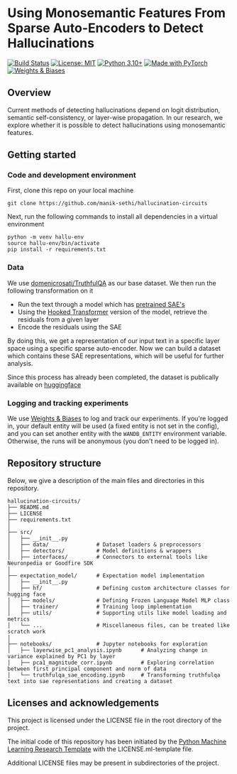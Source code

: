 # Using Monosemantic Features From Sparse Auto-Encoders to Detect Hallucinations

[![Build Status](https://github.com/manik-sethi/hallucination-circuits/actions/workflows/ci.yml/badge.svg)](https://github.com/manik-sethi/hallucination-circuits/actions)
[![License: MIT](https://img.shields.io/badge/License-MIT-yellow.svg)](LICENSE)
[![Python 3.10+](https://img.shields.io/badge/python-3.10%2B-blue.svg)](https://www.python.org/)
[![Made with PyTorch](https://img.shields.io/badge/PyTorch-%23EE4C2C.svg?logo=pytorch&logoColor=white)](https://pytorch.org/)
[![Weights & Biases](https://img.shields.io/badge/Weights%20&%20Biases-FFBE00?logo=weightsandbiases&logoColor=black)](https://wandb.ai/)


## Overview

Current methods of detecting hallucinations depend on logit distribution, semantic self-consistency, or layer-wise propagation.
In our research, we explore whether it is possible to detect hallucinations using monosemantic features.

## Getting started

### Code and development environment

First, clone this repo on your local machine
```
git clone https://github.com/manik-sethi/hallucination-circuits
```
Next, run the following commands to install all dependencies in a virtual environment
```
python -m venv hallu-env
source hallu-env/bin/activate
pip install -r requirements.txt
```

### Data
We use [domenicrosati/TruthfulQA](https://huggingface.co/datasets/domenicrosati/TruthfulQA) as our base dataset. We then run the following transformation on it
- Run the text through a model which has [pretrained SAE's](https://jbloomaus.github.io/SAELens/latest/sae_table/)
- Using the [Hooked Transformer](https://transformerlensorg.github.io/TransformerLens/index.html) version of the model, retrieve the residuals from a given layer
- Encode the residuals using the SAE

By doing this, we get a representation of our input text in a specific layer space using a specific sparse auto-encoder. Now we can build a dataset which contains these SAE representations, which will be useful for further analysis.

Since this process has already been completed, the dataset is publically available on [huggingface](https://huggingface.co/datasets/mksethi/sae-acts-llama31-8b-it)

### Logging and tracking experiments

We use [Weights & Biases](https://wandb.ai/site) to log and track our experiments.
If you're logged in, your default entity will be used (a fixed entity is not set in the config),
and you can set another entity with the `WANDB_ENTITY` environment variable.
Otherwise, the runs will be anonymous (you don't need to be logged in).


## Repository structure

Below, we give a description of the main files and directories in this repository.

```
hallucination-circuits/
├── README.md
├── LICENSE
├── requirements.txt
│
├── src/
│   ├── __init__.py
│   ├── data/               # Dataset loaders & preprocessors
│   ├── detectors/          # Model definitions & wrappers
│   ├── interfaces/         # Connectors to external tools like Neuronpedia or Goodfire SDK
│
├── expectation_model/      # Expectation model implementation
│   ├── __init__.py
│   ├── hf/                 # Defining custom architecture classes for hugging face
│   ├── models/             # Defining Frozen Language Model MLP class
│   ├── trainer/            # Training loop implementation
│   ├── utils/              # Supporting utils like model loading and metrics
│   └── ...                 # Miscellaneous files, can be treated like scratch work
│
├── notebooks/              # Jupyter notebooks for exploration
│   ├── layerwise_pc1_analysis.ipynb      # Analyzing change in variance explained by PC1 by layer
│   ├── pca1_magnitude_corr.ipynb         # Exploring correlation between first principal component and norm of data
│   └── truthfulqa_sae_encoding.ipynb     # Transforming truthfulqa text into sae representations and creating a dataset

```



## Licenses and acknowledgements

This project is licensed under the LICENSE file in the root directory of the project.

The initial code of this repository has been initiated by the [Python Machine Learning Research Template](https://github.com/CLAIRE-Labo/python-ml-research-template)
with the LICENSE.ml-template file.

Additional LICENSE files may be present in subdirectories of the project.
